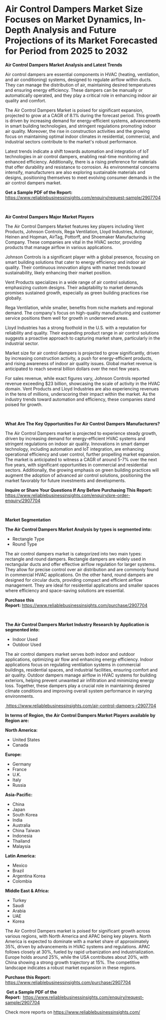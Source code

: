 <p><h1>Air Control Dampers Market Size Focuses on Market Dynamics, In-Depth Analysis and Future Projections of its Market Forecasted for Period from 2025 to 2032</h1></p><p><strong>Air Control Dampers Market Analysis and Latest Trends</strong></p>
<p><p>Air control dampers are essential components in HVAC (heating, ventilation, and air conditioning) systems, designed to regulate airflow within ducts. They can manage the distribution of air, maintaining desired temperatures and ensuring energy efficiency. These dampers can be manually or automatically operated, and they play a critical role in enhancing indoor air quality and comfort.</p><p>The Air Control Dampers Market is poised for significant expansion, projected to grow at a CAGR of 8.1% during the forecast period. This growth is driven by increasing demand for energy-efficient systems, advancements in smart building technologies, and stringent regulations promoting indoor air quality. Moreover, the rise in construction activities and the growing focus on maintaining optimal indoor climates in residential, commercial, and industrial sectors contribute to the market's robust performance.</p><p>Latest trends indicate a shift towards automation and integration of IoT technologies in air control dampers, enabling real-time monitoring and enhanced efficiency. Additionally, there is a rising preference for materials that offer durability and resistance to corrosion. As environmental concerns intensify, manufacturers are also exploring sustainable materials and designs, positioning themselves to meet evolving consumer demands in the air control dampers market.</p></p>
<p><strong>Get a Sample PDF of the Report:&nbsp;</strong> <a href="https://www.reliablebusinessinsights.com/enquiry/request-sample/2907704?utm_campaign=3043&utm_medium=2&utm_source=Github&utm_content=ia&utm_term=12032025&utm_id=air-control-dampers">https://www.reliablebusinessinsights.com/enquiry/request-sample/2907704</a></p>
<p>&nbsp;</p>
<p><strong>Air Control Dampers Major Market Players</strong></p>
<p><p>The Air Control Dampers Market features key players including Vent Products, Johnson Controls, Rega Ventilation, Lloyd Industries, Actionair, Heinen and Hopman, AirTag, Pottorff, and Shoemaker Manufacturing Company. These companies are vital in the HVAC sector, providing products that manage airflow in various applications.</p><p>Johnson Controls is a significant player with a global presence, focusing on smart building solutions that cater to energy efficiency and indoor air quality. Their continuous innovation aligns with market trends toward sustainability, likely enhancing their market position.</p><p>Vent Products specializes in a wide range of air control solutions, emphasizing custom designs. Their adaptability to market demands promises sustained growth, especially as green building practices rise globally.</p><p>Rega Ventilation, while smaller, benefits from niche markets and regional demand. The company's focus on high-quality manufacturing and customer service positions them well for growth in underserved areas.</p><p>Lloyd Industries has a strong foothold in the U.S. with a reputation for reliability and quality. Their expanding product range in air control solutions suggests a proactive approach to capturing market share, particularly in the industrial sector.</p><p>Market size for air control dampers is projected to grow significantly, driven by increasing construction activity, a push for energy-efficient products, and rising awareness of indoor air quality issues. Global market revenue is anticipated to reach several billion dollars over the next few years.</p><p>For sales revenue, while exact figures vary, Johnson Controls reported revenue exceeding $23 billion, showcasing the scale of activity in the HVAC domain. Vent Products and Lloyd Industries are also experiencing revenues in the tens of millions, underscoring their impact within the market. As the industry trends toward automation and efficiency, these companies stand poised for growth.</p></p>
<p>&nbsp;</p>
<p><strong>What Are The Key Opportunities For Air Control Dampers Manufacturers?</strong></p>
<p><p>The Air Control Dampers market is projected to experience steady growth, driven by increasing demand for energy-efficient HVAC systems and stringent regulations on indoor air quality. Innovations in smart damper technology, including automation and IoT integration, are enhancing operational efficiency and user control, further propelling market expansion. The market is anticipated to witness a CAGR of around 5-7% over the next five years, with significant opportunities in commercial and residential sectors. Additionally, the growing emphasis on green building practices will augment the adoption of advanced air control solutions, positioning the market favorably for future investments and developments.</p></p>
<p><strong>Inquire or Share Your Questions If Any Before Purchasing This Report:</strong> <a href="https://www.reliablebusinessinsights.com/enquiry/pre-order-enquiry/2907704?utm_campaign=3043&utm_medium=2&utm_source=Github&utm_content=ia&utm_term=12032025&utm_id=air-control-dampers">https://www.reliablebusinessinsights.com/enquiry/pre-order-enquiry/2907704</a></p>
<p>&nbsp;</p>
<p><strong>Market Segmentation</strong></p>
<p><strong>The Air Control Dampers Market Analysis by types is segmented into:</strong></p>
<p><ul><li>Rectangle Type</li><li>Round Type</li></ul></p>
<p><p>The air control dampers market is categorized into two main types: rectangle and round dampers. Rectangle dampers are widely used in rectangular ducts and offer effective airflow regulation for larger systems. They allow for precise control over air distribution and are commonly found in commercial HVAC applications. On the other hand, round dampers are designed for circular ducts, providing compact and efficient airflow management. They are ideal for residential applications and smaller spaces where efficiency and space-saving solutions are essential.</p></p>
<p><strong>Purchase this Report:&nbsp;</strong><a href="https://www.reliablebusinessinsights.com/purchase/2907704?utm_campaign=3043&utm_medium=2&utm_source=Github&utm_content=ia&utm_term=12032025&utm_id=air-control-dampers">https://www.reliablebusinessinsights.com/purchase/2907704</a></p>
<p>&nbsp;</p>
<p><strong>The Air Control Dampers Market Industry Research by Application is segmented into:</strong></p>
<p><ul><li>Indoor Used</li><li>Outdoor Used</li></ul></p>
<p><p>The air control dampers market serves both indoor and outdoor applications, optimizing air flow and enhancing energy efficiency. Indoor applications focus on regulating ventilation systems in commercial buildings, residential spaces, and industrial facilities, ensuring comfort and air quality. Outdoor dampers manage airflow in HVAC systems for building exteriors, helping prevent unwanted air infiltration and minimizing energy loss. Together, these dampers play a crucial role in maintaining desired climate conditions and improving overall system performance in varying environments.</p></p>
<p><a href="https://www.reliablebusinessinsights.com/air-control-dampers-r2907704?utm_campaign=3043&utm_medium=2&utm_source=Github&utm_content=ia&utm_term=12032025&utm_id=air-control-dampers">&nbsp;https://www.reliablebusinessinsights.com/air-control-dampers-r2907704</a></p>
<p><strong>In terms of Region, the Air Control Dampers Market Players available by Region are:</strong></p>
<p>
    <p> <strong> North America: </strong>
        <ul>
            <li>United States</li>
            <li>Canada</li>
        </ul>
        </p> 
    <p> <strong> Europe: </strong>
        <ul>
            <li>Germany</li>
            <li>France</li>
            <li>U.K.</li>
            <li>Italy</li>
            <li>Russia</li>
        </ul>
        </p> 
    <p> <strong> Asia-Pacific: </strong>
        <ul>
            <li>China</li>
            <li>Japan</li>
            <li>South Korea</li>
            <li>India</li>
            <li>Australia</li>
            <li>China Taiwan</li>
            <li>Indonesia</li>
            <li>Thailand</li>
            <li>Malaysia</li>
        </ul>
        </p> 
    <p> <strong> Latin America: </strong>
        <ul>
            <li>Mexico</li>
            <li>Brazil</li>
            <li>Argentina Korea</li>
            <li>Colombia</li>
        </ul>
        </p> 
    <p> <strong> Middle East & Africa: </strong>
        <ul>
            <li>Turkey</li>
            <li>Saudi</li>
            <li>Arabia</li>
            <li>UAE</li>
            <li>Korea</li>
        </ul>
    </p>
    </p>
<p><p>The Air Control Dampers market is poised for significant growth across various regions, with North America and APAC being key players. North America is expected to dominate with a market share of approximately 35%, driven by advancements in HVAC systems and regulations. APAC follows closely at 30%, fueled by rapid urbanization and industrialization. Europe holds around 25%, while the USA contributes about 20%, with China showing a strong growth trajectory at 15%. The competitive landscape indicates a robust market expansion in these regions.</p></p>
<p><strong>Purchase this Report: </strong><a href="https://www.reliablebusinessinsights.com/purchase/2907704?utm_campaign=3043&utm_medium=2&utm_source=Github&utm_content=ia&utm_term=12032025&utm_id=air-control-dampers">https://www.reliablebusinessinsights.com/purchase/2907704</a></p>
<p>&nbsp;<strong>Get a Sample PDF of the Report:&nbsp;&nbsp;</strong><a href="https://www.reliablebusinessinsights.com/enquiry/request-sample/2907704?utm_campaign=3043&utm_medium=2&utm_source=Github&utm_content=ia&utm_term=12032025&utm_id=air-control-dampers">https://www.reliablebusinessinsights.com/enquiry/request-sample/2907704</a></p>
<p><strong></strong></p>
<p>Check more reports on <a href="https://www.reliablebusinessinsights.com/?utm_campaign=3043&utm_medium=2&utm_source=Github&utm_content=ia&utm_term=12032025&utm_id=air-control-dampers">https://www.reliablebusinessinsights.com/</a></p>